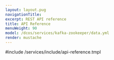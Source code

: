 ```yaml
---
layout: layout.pug
navigationTitle:
excerpt: REST API reference
title: API Reference
menuWeight: 90
model: /dcos/services/kafka-zookeeper/data.yml
render: mustache
---
```


#include /services/include/api-reference.tmpl
